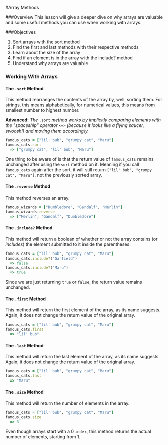 #Array Methods

###Overview
This lesson will give a deeper dive on why arrays are valuable and some useful methods you can use when working with arrays.

###Objectives
1. Sort arrays with the sort method
2. Find the first and last methods with their respective methods
3. Learn about the size of the array
4. Find if an element is in the array with the include? method
5. Understand why arrays are valuable

### Working With Arrays

#### The `.sort` Method
This method rearranges the contents of the array by, well, sorting them. For strings, this means alphabetically, for numerical values, this means from smallest number to highest number.

**Advanced:** ​*The*​ `.sort` ​*method works by implicitly comparing elements with the "spaceship" operator*​ `<=>` ​*(because it looks like a flying saucer, swoosh!) and moving them accordingly.*​

```ruby
famous_cats = ["lil' bub", "grumpy cat", "Maru"]
famous_cats.sort
  => ["grumpy cat", "lil' bub", "Maru"]
```
One thing to be aware of is that the return value of `famous_cats` remains unchanged after using the `sort` method on it. Meaning if you call `famous_cats` again after the sort, it will still return `["lil' bub", "grumpy cat", "Maru"]`, not the previously sorted array.

#### The `.reverse` Method
This method reverses an array.
```ruby  
famous_wizards = ["Dumbledore", "Gandalf", "Merlin"]
famous_wizards.reverse
  => ["Merlin", "Gandalf", "Dumbledore"]
```
#### The `.include?` Method
This method will return a boolean of whether or not the array contains (or ​*includes*​) the element submitted to it inside the parentheses:

```ruby
famous_cats = ["lil' bub", "grumpy cat", "Maru"]
famous_cats.include?("Garfield")
  => false
famous_cats.include?("Maru")
  => true
```
Since we are just returning `true` or `false`, the return value remains unchanged.

#### The `.first` Method
This method will return the first element of the array, as its name suggests. Again, it does not change the return value of the original array.

```ruby
famous_cats = ["lil' bub", "grumpy cat", "Maru"]
famous_cats.first
  => "lil' bub"
```

#### The `.last` Method
This method will return the last element of the array, as its name suggests. Again, it does not change the return value of the original array.

```ruby
famous_cats = ["lil' bub", "grumpy cat", "Maru"]
famous_cats.last
  => "Maru"
```


#### The `.size` Method
This method will return the number of elements in the array.

```ruby
famous_cats = ["lil' bub", "grumpy cat", "Maru"]
famous_cats.size
  => 3
```
Even though arrays start with a 0 `index`, this method returns the actual number of elements, starting from 1.
